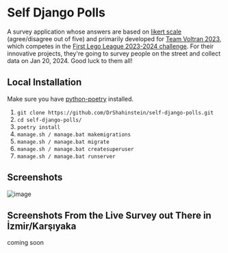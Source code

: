# Self Django Polls

A survey application whose answers are based on [likert scale](https://www.scribbr.com/methodology/likert-scale/) (agree/disagree out of five) and primarily developed for [Team Voltran 2023](https://www.instagram.com/fll_voltran/), which competes in the [First Lego League 2023-2024 challenge](https://www.first-lego-league.org/en/2023-24-season/the-masterpiece-season). For their innovative projects, they're going to survey people on the street and collect data on Jan 20, 2024. Good luck to them all!

## Local Installation

Make sure you have [python-poetry](https://python-poetry.org/) installed.

1. `git clone https://github.com/DrShahinstein/self-django-polls.git`
2. `cd self-django-polls/`
3. `poetry install`
4. `manage.sh / manage.bat makemigrations`
5. `manage.sh / manage.bat migrate`
6. `manage.sh / manage.bat createsuperuser`
7. `manage.sh / manage.bat runserver`

## Screenshots

![image](https://github.com/DrShahinstein/self-django-polls/assets/81323808/40a07dfb-679c-4350-ae64-6ee46ec711ab)

## Screenshots From the Live Survey out There in İzmir/Karşıyaka

coming soon
